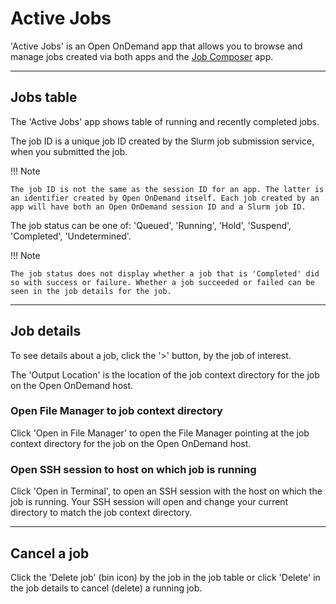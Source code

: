 # Active Jobs

'Active Jobs' is an Open OnDemand app that allows you to browse and manage jobs created via both apps and the [Job Composer](job-composer.md) app.

---

## Jobs table

The 'Active Jobs' app shows table of running and recently completed jobs.

The job ID is a unique job ID created by the Slurm job submission service, when you submitted the job.

!!! Note

    The job ID is not the same as the session ID for an app. The latter is an identifier created by Open OnDemand itself. Each job created by an app will have both an Open OnDemand session ID and a Slurm job ID.

The job status can be one of: 'Queued', 'Running', 'Hold', 'Suspend', 'Completed', 'Undetermined'.

!!! Note

    The job status does not display whether a job that is 'Completed' did so with success or failure. Whether a job succeeded or failed can be seen in the job details for the job.

---

## Job details

To see details about a job, click the '>' button, by the job of interest.

The 'Output Location' is the location of the job context directory for the job on the Open OnDemand host.

### Open File Manager to job context directory

Click 'Open in File Manager' to open the File Manager pointing at the job context directory for the job on the Open OnDemand host.

### Open SSH session to host on which job is running

Click 'Open in Terminal', to open an SSH session with the host on which the job is running. Your SSH session will open and change your current directory to match the job context directory.

---

## Cancel a job

Click the 'Delete job' (bin icon) by the job in the job table or click 'Delete' in the job details to cancel (delete) a running job.
